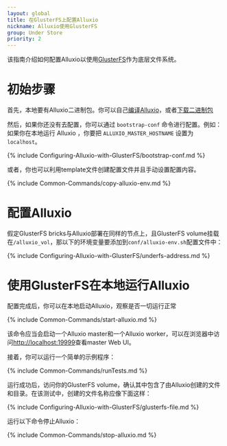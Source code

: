 ```yaml
---
layout: global
title: 在GlusterFS上配置Alluxio
nickname: Alluxio使用GlusterFS
group: Under Store
priority: 2
---
```


该指南介绍如何配置Alluxio以使用[GlusterFS](http://www.gluster.org/)作为底层文件系统。

# 初始步骤

首先，本地要有Alluxio二进制包。你可以自己[编译Alluxio](Building-Alluxio-Master-Branch.html)，或者[下载二进制包](Running-Alluxio-Locally.html)

然后，如果你还没有去配置，你可以通过 `bootstrap-conf` 命令进行配置。例如：如果你在本地运行 Alluxio ，你要把 `ALLUXIO_MASTER_HOSTNAME` 设置为 `localhost`。

{% include Configuring-Alluxio-with-GlusterFS/bootstrap-conf.md %}

或者，你也可以利用template文件创建配置文件并且手动设置配置内容。

{% include Common-Commands/copy-alluxio-env.md %}

# 配置Alluxio

假定GlusterFS bricks与Alluxio部署在同样的节点上，且GlusterFS volume挂载在`/alluxio_vol`，那以下的环境变量要添加到`conf/alluxio-env.sh`配置文件中：

{% include Configuring-Alluxio-with-GlusterFS/underfs-address.md %}

# 使用GlusterFS在本地运行Alluxio

配置完成后，你可以在本地启动Alluxio，观察是否一切运行正常

{% include Common-Commands/start-alluxio.md %}

该命令应当会启动一个Alluxio master和一个Alluxio worker，可以在浏览器中访问[http://localhost:19999](http://localhost:19999)查看master Web UI。

接着，你可以运行一个简单的示例程序：

{% include Common-Commands/runTests.md %}

运行成功后，访问你的GlusterFS volume，确认其中包含了由Alluxio创建的文件和目录。在该测试中，创建的文件名称应像下面这样：

{% include Configuring-Alluxio-with-GlusterFS/glusterfs-file.md %}

运行以下命令停止Alluxio：

{% include Common-Commands/stop-alluxio.md %}
